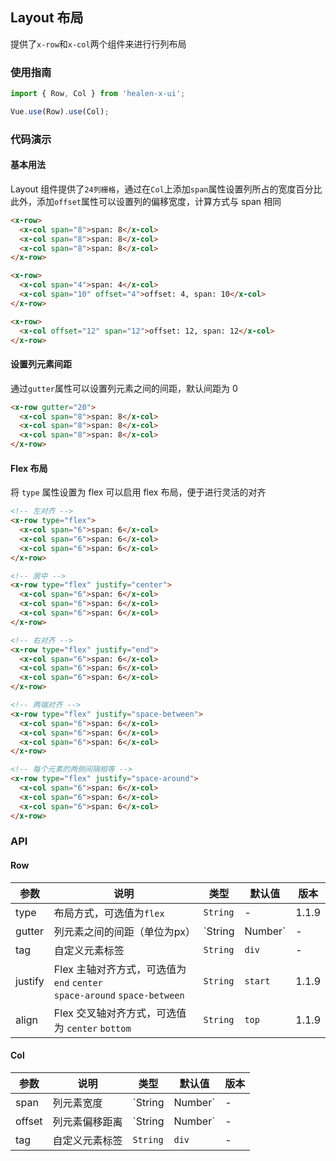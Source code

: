 ## Layout 布局

提供了`x-row`和`x-col`两个组件来进行行列布局

### 使用指南
``` javascript
import { Row, Col } from 'healen-x-ui';

Vue.use(Row).use(Col);
```

### 代码演示

#### 基本用法

Layout 组件提供了`24列栅格`，通过在`Col`上添加`span`属性设置列所占的宽度百分比    
此外，添加`offset`属性可以设置列的偏移宽度，计算方式与 span 相同

```html
<x-row>
  <x-col span="8">span: 8</x-col>
  <x-col span="8">span: 8</x-col>
  <x-col span="8">span: 8</x-col>
</x-row>

<x-row>
  <x-col span="4">span: 4</x-col>
  <x-col span="10" offset="4">offset: 4, span: 10</x-col>
</x-row>

<x-row>
  <x-col offset="12" span="12">offset: 12, span: 12</x-col>
</x-row>
```

#### 设置列元素间距

通过`gutter`属性可以设置列元素之间的间距，默认间距为 0

```html
<x-row gutter="20">
  <x-col span="8">span: 8</x-col>
  <x-col span="8">span: 8</x-col>
  <x-col span="8">span: 8</x-col>
</x-row>
```

#### Flex 布局

将 `type` 属性设置为 flex 可以启用 flex 布局，便于进行灵活的对齐

```html
<!-- 左对齐 -->
<x-row type="flex">
  <x-col span="6">span: 6</x-col>
  <x-col span="6">span: 6</x-col>
  <x-col span="6">span: 6</x-col>
</x-row>

<!-- 居中 -->
<x-row type="flex" justify="center">
  <x-col span="6">span: 6</x-col>
  <x-col span="6">span: 6</x-col>
  <x-col span="6">span: 6</x-col>
</x-row>

<!-- 右对齐 -->
<x-row type="flex" justify="end">
  <x-col span="6">span: 6</x-col>
  <x-col span="6">span: 6</x-col>
  <x-col span="6">span: 6</x-col>
</x-row>

<!-- 两端对齐 -->
<x-row type="flex" justify="space-between">
  <x-col span="6">span: 6</x-col>
  <x-col span="6">span: 6</x-col>
  <x-col span="6">span: 6</x-col>
</x-row>

<!-- 每个元素的两侧间隔相等 -->
<x-row type="flex" justify="space-around">
  <x-col span="6">span: 6</x-col>
  <x-col span="6">span: 6</x-col>
  <x-col span="6">span: 6</x-col>
</x-row>
```

### API

#### Row

| 参数 | 说明 | 类型 | 默认值 | 版本 |
|------|------|------|------|------|
| type | 布局方式，可选值为`flex` | `String` | - | 1.1.9 |
| gutter | 列元素之间的间距（单位为px） | `String | Number` | - | - |
| tag | 自定义元素标签 | `String` | `div` | - |
| justify | Flex 主轴对齐方式，可选值为 `end` `center` <br> `space-around` `space-between` | `String` | `start` | 1.1.9  |
| align | Flex 交叉轴对齐方式，可选值为 `center` `bottom` | `String` | `top` | 1.1.9 |

#### Col

| 参数 | 说明 | 类型 | 默认值 | 版本 |
|------|------|------|------|------|
| span | 列元素宽度 | `String | Number` | - | - |
| offset | 列元素偏移距离 | `String | Number` | - | - |
| tag | 自定义元素标签 | `String` | `div` | - |
